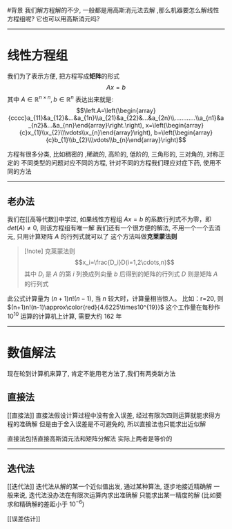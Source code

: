 #背景 
我们解方程解的不少, 一般都是用高斯消元法去解 ,那么机器要怎么解线性方程组呢?
它也可以用高斯消元吗?

---
# 线性方程组
我们为了表示方便, 把方程写成**矩阵**的形式
$$
Ax=b 
$$
其中 $A\in\mathbb{R}^{n\times n},b\in\mathbb{R}^n$
表达出来就是:
$$\left.A=\left(\begin{array}{cccc}a_{11}&a_{12}&...&a_{1n}\\a_{21}&a_{22}&...&a_{2n}\\............\\a_{n1}&a_{n2}&...&a_{nn}\end{array}\right.\right), x=\left(\begin{array}{c}x_{1}\\x_{2}\\\vdots\\x_{n}\end{array}\right), b=\left(\begin{array}{c}b_{1}\\b_{2}\\\vdots\\b_{n}\end{array}\right)$$

方程有很多分类, 比如稠密的 ,稀疏的, 高阶的, 低阶的, 三角形的, 三对角的, 对称正定的
不同类型的问题对应不同的方程, 针对不同的方程我们理应对症下药, 使用不同的方法

---
## 老办法
我们在[[高等代数]]中学过, 如果线性方程组 $Ax=b$ 的系数行列式不为零，即 $det(A)\neq0$, 则该方程组有唯一解
我们还有一个很方便的解法, 不用一个一个去消元, 只用计算矩阵 $A$ 的行列式就可以了
这个方法叫做**克莱蒙法则**
>[!note] 克莱蒙法则
> $$x_i=\frac{D_i}D(i=1,2\cdots,n)$$
> 其中 $D_i$ 是 $A$ 的第 $i$ 列换成列向量 $b$ 后得到的矩阵的行列式
> $D$ 则是矩阵 $A$ 的行列式

此公式计算量为 $(n+1)n!(n-1)$, 当 $n$ 较大时，计算量相当惊人。
比如：r=20, 则 $(n+1)n!(n-1)\approx\color{red}{4.6225\times10^{19}}$
这个工作量在每秒作 $10^{10}$ 运算的计算机上计算, 需要大约 162 年

---
# 数值解法
现在轮到计算机来算了, 肯定不能用老方法了,我们有两类新方法
## 直接法
[[直接法]]
直接法假设计算过程中没有舍入误差, 经过有限次四则运算就能求得方程的准确解
但是由于舍入误差是不可避免的, 所以直接法也只能求出近似解

直接法包括直接高斯消元法和矩阵分解法
实际上两者是等价的 

---
## 迭代法
[[迭代法]]
迭代法从解的某一个近似值出发, 通过某种算法, 逐步地接近精确解
一般来说, 迭代法没办法在有限次运算内求出准确解
只能求出某一精度的解 (比如要求和精确解的差距小于 $10^{-6}$)






[[误差估计]]